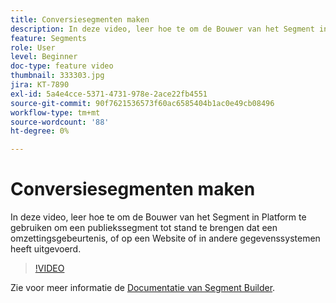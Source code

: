 ```yaml
---
title: Conversiesegmenten maken
description: In deze video, leer hoe te om de Bouwer van het Segment in Platform te gebruiken om een publiekssegment tot stand te brengen dat een omzettingsgebeurtenis, of op een Website of in andere gegevenssystemen heeft uitgevoerd.
feature: Segments
role: User
level: Beginner
doc-type: feature video
thumbnail: 333303.jpg
jira: KT-7890
exl-id: 5a4e4cce-5371-4731-978e-2ace22fb4551
source-git-commit: 90f7621536573f60ac6585404b1ac0e49cb08496
workflow-type: tm+mt
source-wordcount: '88'
ht-degree: 0%

---
```


# Conversiesegmenten maken

In deze video, leer hoe te om de Bouwer van het Segment in Platform te gebruiken om een publiekssegment tot stand te brengen dat een omzettingsgebeurtenis, of op een Website of in andere gegevenssystemen heeft uitgevoerd.

>[!VIDEO](https://video.tv.adobe.com/v/333303/?quality=12&learn=on)

Zie voor meer informatie de [Documentatie van Segment Builder](https://experienceleague.adobe.com/docs/experience-platform/segmentation/ui/segment-builder.html).
